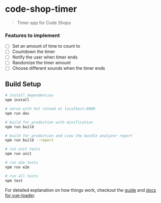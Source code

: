 # code-shop-timer

> Timer app for Code Shops

### Features to implement
- [ ] Set an amount of time to count to
- [ ] Countdown the timer
- [ ] Notify the user when timer ends
- [ ] Randomize the timer amount
- [ ] Choose different sounds when the timer ends

## Build Setup

``` bash
# install dependencies
npm install

# serve with hot reload at localhost:8080
npm run dev

# build for production with minification
npm run build

# build for production and view the bundle analyzer report
npm run build --report

# run unit tests
npm run unit

# run e2e tests
npm run e2e

# run all tests
npm test
```

For detailed explanation on how things work, checkout the [guide](http://vuejs-templates.github.io/webpack/) and [docs for vue-loader](http://vuejs.github.io/vue-loader).
